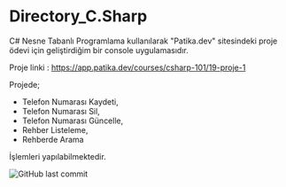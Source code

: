 # Directory_C.Sharp
C# Nesne Tabanlı Programlama kullanılarak "Patika.dev" sitesindeki proje ödevi için geliştirdiğim bir console uygulamasıdır.

Proje linki : https://app.patika.dev/courses/csharp-101/19-proje-1

Projede;
- Telefon Numarası Kaydeti,
- Telefon Numarası Sil,
- Telefon Numarası Güncelle,
- Rehber Listeleme,
- Rehberde Arama

İşlemleri yapılabilmektedir.

![GitHub last commit](https://img.shields.io/github/last-commit/eminmerall/Directory_C.Sharp)
